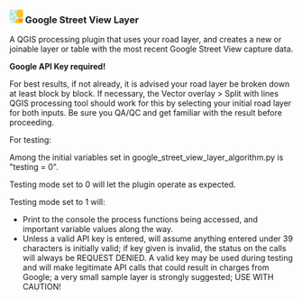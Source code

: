### <img src="icon.png" style="width:24px;height:24px;"> Google Street View Layer

A QGIS processing plugin that uses your road layer, and creates a new or joinable layer or table with the most recent Google Street View capture data.  
  
**Google API Key required!**

For best results, if not already, it is advised your road layer be broken down at least block by block. If necessary, the Vector overlay > Split with lines QGIS processing tool should work for this by selecting your initial road layer for both inputs. Be sure you QA/QC and get familiar with the result before proceeding.

For testing:

Among the initial variables set in google_street_view_layer_algorithm.py is "testing = 0".

Testing mode set to 0 will let the plugin operate as expected. 

Testing mode set to 1 will:
- Print to the console the process functions being accessed, and important variable values along the way.
- Unless a valid API key is entered, will assume anything entered under 39 characters is initially valid; if
key given is invalid, the status on the calls will always be REQUEST DENIED. A valid key may be used during
testing and will make legitimate API calls that could result in charges from Google; a very small sample layer is
strongly suggested; USE WITH CAUTION!
